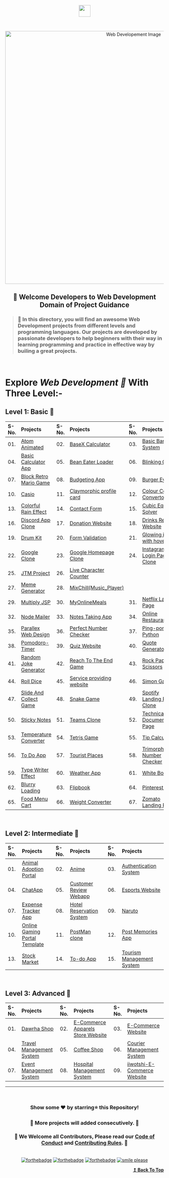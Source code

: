 <p id="top" align="center"><img align="center" height="37" src="https://img.shields.io/badge/ Web Developement- 💻-yellow.svg?&style=for-the-badge&logo=KushalDas&logoColor=blue" /> </p><br>

<p align="center"><img src="http://www.parzlogic.com/wp-content/uploads/2017/10/web-dev.jpg" alt="Web Developement Image" width=800px />
   <h2><p align="center"><strong>🚦 Welcome Developers to Web Development Domain of Project Guidance </strong></p>
</p></h2>

><h3>🏰 In this directory, you will find an awesome Web Development projects from different levels and programming languages. Our projects are developed by passionate developers to help beginners with their way in learning programming and practice in effective way by builing a great projects. </h3>

</br>

# Explore <i>Web Development 🎯</i> With Three Level:-

## Level 1: Basic 🚀

| S-No. | Projects | S-No. | Projects | S-No. | Projects |
|:--|:--|:--|:--|:--|:--|
| 01. | [Atom Animated](https://github.com/Kushal997-das/Project-Guidance/tree/main/Web%20Development/Basic/Atom%20animated) | 02. | [BaseX Calculator](https://github.com/Kushal997-das/Project-Guidance/tree/main/Web%20Development/Basic/BaseX_Calculator) | 03. | [Basic Banking System](https://github.com/Kushal997-das/Project-Guidance/tree/main/Web%20Development/Basic/Basic%20Banking%20System) |
| 04. | [Basic Calculator App](https://github.com/Kushal997-das/Project-Guidance/tree/main/Web%20Development/Basic/Basic%20Calculator%20App) | 05. | [Bean Eater Loader](https://github.com/Kushal997-das/Project-Guidance/tree/main/Web%20Development/Basic/Bean%20Eater%20Loader) | 06. | [Blinking Game](https://github.com/Kushal997-das/Project-Guidance/tree/main/Web%20Development/Basic/Blinking%20Game) |
| 07. | [Block Retro Mario Game](https://github.com/Kushal997-das/Project-Guidance/tree/main/Web%20Development/Basic/Block%20Retro%20Mario%20Game) | 08. | [Budgeting App](https://github.com/Kushal997-das/Project-Guidance/tree/main/Web%20Development/Basic/Budgeting%20App) | 09. | [Burger Eye](https://github.com/Kushal997-das/Project-Guidance/tree/main/Web%20Development/Basic/Burger%20Eye) |
| 10. | [Casio](https://github.com/Kushal997-das/Project-Guidance/tree/main/Web%20Development/Basic/Casio) | 11. | [Claymorphic profile card](https://github.com/Kushal997-das/Project-Guidance/tree/main/Web%20Development/Basic/Claymorphic%20profile%20card) | 12. | [Colour Code Convertor](https://github.com/Kushal997-das/Project-Guidance/tree/main/Web%20Development/Basic/Color_Code_Converter) |
| 13. | [Colorful Rain Effect](https://github.com/rajprem4214/Project-Guidance/tree/rain/Web%20Development/Basic/Colorful%20Rain%20Effect) | 14. | [Contact Form](https://github.com/Kushal997-das/Project-Guidance/tree/main/Web%20Development/Basic/Contact%20Form) | 15. | [Cubic Equation Solver](https://github.com/Kushal997-das/Project-Guidance/tree/main/Web%20Development/Basic/Cubic_Equation_Solver)
| 16. | [Discord App Clone](https://github.com/Kushal997-das/Project-Guidance/tree/main/Web%20Development/Basic/Discord_App_Clone) | 17. | [Donation Website](https://github.com/Kushal997-das/Project-Guidance/tree/main/Web%20Development/Basic/Donation%20Website) | 18. | [Drinks Recipe Website](https://github.com/Kushal997-das/Project-Guidance/tree/main/Web%20Development/Basic/Drinks%20Recipe%20Website(FruitNotBooze)) |
| 19. | [Drum Kit](https://github.com/Kushal997-das/Project-Guidance/tree/main/Web%20Development/Basic/Drum%20Kit) | 20. | [Form Validation](https://github.com/Kushal997-das/Project-Guidance/tree/main/Web%20Development/Basic/Form%20Validation) | 21. | [Glowing icons with hover](https://github.com/Kushal997-das/Project-Guidance/tree/main/Web%20Development/Basic/Glowing%20icons%20with%20hover) |
| 22. | [Google Clone](https://github.com/SamarpanCoder2002/Project-Guidance/tree/main/Web%20Development/Basic/Google%20Clone) | 23. | [Google Homepage Clone](https://github.com/rajprem4214/Project-Guidance/tree/gclone/Web%20Development/Basic/Google%20Homepage%20Clone) | 24. | [Instagram Login Page Clone](https://github.com/abhilipsasahoo03/Project-Guidance/tree/main/Web%20Development%2FBasic%2FInstagram%20Login%20Page%20Clone) |
| 25. | [JTM Project](https://github.com/Kushal997-das/Project-Guidance/tree/main/Web%20Development/Basic/JTM%20Project) | 26. | [Live Character Counter](https://github.com/Kushal997-das/Project-Guidance/tree/main/Web%20Development/Basic/Live%20Character%20Counter) |
| 27. | [Meme Generator](https://github.com/Kushal997-das/Project-Guidance/tree/main/Web%20Development/Basic/Meme-Generator) | 28. | [MixChill(Music_Player)](https://github.com/Kushal997-das/Project-Guidance/tree/main/Web%20Development/Basic/MixChill(Music_Player)) |
| 29. | [Multiply JSP](https://github.com/Kushal997-das/Project-Guidance/tree/main/Web%20Development/Basic/Multiply%20JSP) | 30. | [MyOnlineMeals](https://github.com/Kushal997-das/Project-Guidance/tree/main/Web%20Development/Basic/MyOnlineMeals) | 31. | [Netflix Landing Page](https://github.com/Kushal997-das/Project-Guidance/tree/main/Web%20Development/Basic/Netflix%20Landing%20Page) |
| 32. | [Node Mailer](https://github.com/Kushal997-das/Project-Guidance/tree/main/Web%20Development/Basic/NodeMailer) | 33. | [Notes Taking App](https://github.com/Kushal997-das/Project-Guidance/tree/main/Web%20Development/Basic/Notes%20Taking%20App) | 34. | [Online Restaurant](https://github.com/Kushal997-das/Project-Guidance/tree/main/Web%20Development/Basic/Online%20Restaurant) | 
| 35. | [Parallex Web Design](https://github.com/Kushal997-das/Project-Guidance/tree/main/Web%20Development/Basic/Parallex-Web-Design) | 36. | [Perfect Number Checker](https://github.com/Kushal997-das/Project-Guidance/tree/main/Web%20Development/Basic/Perfect%20Number%20Checker) | 37. | [Ping-pong-Python](https://github.com/Kushal997-das/Project-Guidance/tree/main/Web%20Development/Basic/Ping-pong-Python) |
| 38. | [Pomodoro-Timer](https://github.com/Kushal997-das/Project-Guidance/tree/main/Web%20Development/Basic/Pomodoro-Timer) | 39. | [Quiz Website](https://github.com/Kushal997-das/Project-Guidance/tree/main/Web%20Development/Basic/Quiz%20Website) | 40. | [Quote Generator](https://github.com/SomyaRanjanSahu/Project-Guidance/tree/somya/Web%20Development/Basic/Quote%20Generator) | 
| 41. | [Random Joke Generator](https://github.com/Kushal997-das/Project-Guidance/tree/main/Web%20Development/Basic/Random%20Joke%20Generator) | 42. | [Reach To The End Game](https://github.com/Kushal997-das/Project-Guidance/tree/main/Web%20Development/Basic/Reach%20To%20The%20End%20Game) | 43. | [Rock Paper Scissors](https://github.com/Kushal997-das/Project-Guidance/tree/main/Web%20Development/Basic/RockPaperScissors) | 
| 44. | [Roll Dice](https://github.com/Kushal997-das/Project-Guidance/tree/main/Web%20Development/Basic/Roll%20Dice) | 45. | [Service providing website](https://github.com/charu1603/Project-Guidance/tree/main/Web%20Development/Intermediate/Service%20providing%20website) | 46. | [Simon Game](https://github.com/Kushal997-das/Project-Guidance/tree/main/Web%20Development/Basic/Simon%20Game) | 
| 47. | [Slide And Collect Game](https://github.com/Kushal997-das/Project-Guidance/tree/main/Web%20Development/Basic/Slide%20And%20Collect%20Game) | 48. | [Snake Game](https://github.com/Rashmisingh-18/Project-Guidance/tree/main/Web%20Development/Basic/Snake%20Game) | 49. | [Spotify Landing Page Clone](https://github.com/abhilipsasahoo03/Project-Guidance/tree/my-patch/Web%20Development%2FBasic%2FSpotify%20Landing%20Page%20Clone) | 
| 50. | [Sticky Notes](https://github.com/Kushal997-das/Project-Guidance/tree/main/Web%20Development/Basic/Sticky%20Notes) | 51. | [Teams Clone](https://github.com/Kushal997-das/Project-Guidance/tree/main/Web%20Development/Basic/Teams%20Clone) | 52. | [Technical Documentation Page](https://adhetya.github.io/Technical_Documentation_Page/) | 
| 53. | [Temperature Converter](https://github.com/Kushal997-das/Project-Guidance/tree/main/Web%20Development/Basic/Temperature%20Converter) | 54. | [Tetris Game](https://github.com/SomyaRanjanSahu/Project-Guidance/tree/somya/Web%20Development/Basic/Tetris%20Game) | 55. | [Tip Calculator](https://github.com/RiyaBhandari-2811/Project-Guidance/tree/TipForm/Web%20Development) | 
| 56. | [To Do App](https://github.com/Kushal997-das/Project-Guidance/tree/main/Web%20Development/Basic/To%20Do%20App) | 57. | [Tourist Places](https://github.com/Kushal997-das/Project-Guidance/tree/main/Web%20Development/Basic/Tourist%20Places) | 58. | [Trimorphic Number Checker](https://github.com/Kushal997-das/Project-Guidance/tree/main/Web%20Development/Basic/Trimorphic%20Number%20Checker) |
| 59. | [Type Writer Effect](https://github.com/Kushal997-das/Project-Guidance/tree/main/Web%20Development/Basic/Type%20Writer%20Effect) | 60. | [Weather App](https://github.com/Kushal997-das/Project-Guidance/tree/main/Web%20Development/Basic/Weather%20App) | 61. | [White Board](https://github.com/Kushal997-das/Project-Guidance/tree/main/Web%20Development/Basic/White%20Board) |
| 62. | [Blurry Loading](https://github.com/Kushal997-das/Project-Guidance/tree/main/Web%20Development/Basic/blurry_loading) | 63. | [Flipbook](https://github.com/Kushal997-das/Project-Guidance/tree/main/Web%20Development/Basic/flipbook) | 64. | [Pinterest Static](https://github.com/Kushal997-das/Project-Guidance/tree/main/Web%20Development/Basic/pinterest-static) |
| 65. | [Food Menu Cart](https://github.com/Kushal997-das/Project-Guidance/tree/main/Web%20Development/Basic/Food%20Menu%20Cart) | 66. | [Weight Converter](https://github.com/Kushal997-das/Project-Guidance/tree/main/Web%20Development/Basic/Weight-Converter) | 67. | [Zomato Landing Page](https://github.com/Kushal997-das/Project-Guidance/tree/main/Web%20Development/Basic/Zomato-Landing-Page) | 
<br>

## Level 2: Intermediate 🚀

| S-No. | Projects | S-No. | Projects | S-No. | Projects |
|:--|:--|:--|:--|:--|:--|
| 01. | [Animal Adoption Portal](https://github.com/Kushal997-das/Project-Guidance/tree/main/Web%20Development/Intermediate/animal%20adoption%20portal) | 02. | [Anime](https://github.com/Kushal997-das/Project-Guidance/tree/main/Web%20Development/Intermediate/Anime) | 03. | [Authentication System](https://github.com/Kushal997-das/Project-Guidance/tree/main/Web%20Development/Intermediate/Authentication%20System) |
| 04. | [ChatApp](https://github.com/Kushal997-das/Project-Guidance/tree/main/Web%20Development/Intermediate/ChatApp) | 05. | [Customer Review Webapp](https://github.com/Kushal997-das/Project-Guidance/tree/main/Web%20Development/Intermediate/Customer%20Review%20Webapp) | 06. | [Esports Website](https://github.com/Kushal997-das/Project-Guidance/tree/main/Web%20Development/Intermediate/Esports%20Website) |
| 07. | [Expense Tracker App](https://github.com/Kushal997-das/Project-Guidance/tree/main/Web%20Development/Intermediate/Expense%20Tracker%20App) | 08. | [Hotel Reservation System](https://github.com/Kushal997-das/Project-Guidance/tree/main/Web%20Development/Intermediate/Hotel%20Reservation%20System) | 09. | [Naruto](https://github.com/Kushal997-das/Project-Guidance/tree/main/Web%20Development/Intermediate/Naruto) |
| 10. | [Online Gaming Portal Template](https://github.com/Kushal997-das/Project-Guidance/tree/main/Web%20Development/Intermediate/Online%20Gaming%20Portal%20Template) | 11. | [PostMan clone](https://github.com/Kushal997-das/Project-Guidance/tree/postman/Web%20Development) | 12. | [Post Memories App](https://github.com/Kushal997-das/Project-Guidance/tree/main/Web%20Development/Intermediate/post-memories-app)
| 13. | [Stock Market](https://github.com/Kushal997-das/Project-Guidance/tree/main/Web%20Development/Intermediate/Stock%20Market) | 14. | [To-do App](https://github.com/Kushal997-das/Project-Guidance/tree/main/Web%20Development/Intermediate/To-do%20app) | 15. | [Tourism Management System](https://github.com/Kushal997-das/Project-Guidance/tree/main/Web%20Development/Intermediate/TourismManagementSystem) 
<br>

## Level 3: Advanced 🚀

| S-No. | Projects | S-No. | Projects | S-No. | Projects |
|:--|:--|:--|:--|:--|:--|
| 01. | [Dawrha Shop](https://github.com/Kushal997-das/Project-Guidance/tree/main/Web%20Development/Advanced/Dawrha%20Shop) | 02. | [E-Commerce Apparels Store Website](https://github.com/Kushal997-das/Project-Guidance/tree/main/Web%20Development/Advanced/E-Comm%20Apparels%20Store%20Website) | 03. | [E-Commerce Website](https://github.com/Kushal997-das/Project-Guidance/tree/main/Web%20Development/Advanced/E-Commerce%20Website)
| 04. | [Travel Management System](https://github.com/Kushal997-das/Project-Guidance/tree/main/Web%20Development/Advanced/Travel%20Management%20System) | 05. | [Coffee Shop](https://github.com/Kushal997-das/Project-Guidance/tree/main/Web%20Development/Advanced/coffee%20shop) | 06. | [Courier Management System](https://github.com/Kushal997-das/Project-Guidance/tree/main/Web%20Development/Advanced/courier%20management%20system) |
| 07. | [Event Management System](https://github.com/Kushal997-das/Project-Guidance/tree/main/Web%20Development/Advanced/event%20management%20system) | 08. | [Hospital Management System](https://github.com/Kushal997-das/Project-Guidance/tree/main/Web%20Development/Advanced/hospital%20management%20system) | 09. | [iiwotshi-E-Commerce Website](https://github.com/Kushal997-das/Project-Guidance/tree/main/Web%20Development/Advanced/iiwotshi-E-Commerce%20Website) |

---

<br/>
<h3> <p align="center">Show some ❤️ by starring⭐ this Repository!</p> </h3>

<h3> <p align="center"> 💌 More projects will added consecutively. 💌</p> </h3>

### <p align="center"> 🎉 We Welcome all Contributors, Please read our [Code of Conduct](https://github.com/Kushal997-das/Project-Guidance/blob/main/CODE_OF_CONDUCT.md) and [Contributing Rules](https://github.com/Kushal997-das/Project-Guidance/blob/main/CONTRIBUTING.md). 🎉<br> <br>

<div align="center">

[![forthebadge](https://forthebadge.com/images/badges/built-by-developers.svg)](https://forthebadge.com)
[![forthebadge](https://forthebadge.com/images/badges/built-with-love.svg)](https://forthebadge.com)
[![forthebadge](https://forthebadge.com/images/badges/built-with-swag.svg)](https://forthebadge.com)
[![smile please](https://forthebadge.com/images/badges/makes-people-smile.svg)](https://github.com/Kushal997-das/)

</div>
<div align="right">
  <b><a href="#top">↥ Back To Top</a></b>
</div>
